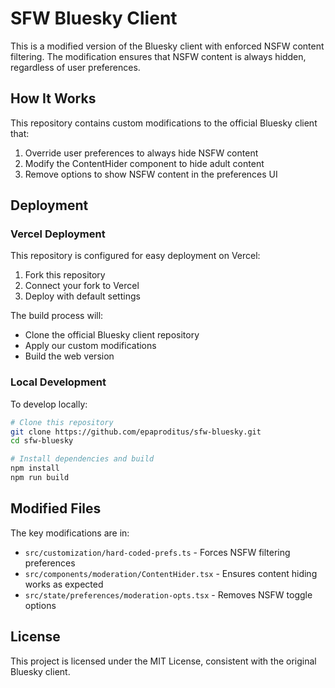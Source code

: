 # SFW Bluesky Client

This is a modified version of the Bluesky client with enforced NSFW content filtering. The modification ensures that NSFW content is always hidden, regardless of user preferences.

## How It Works

This repository contains custom modifications to the official Bluesky client that:

1. Override user preferences to always hide NSFW content
2. Modify the ContentHider component to hide adult content
3. Remove options to show NSFW content in the preferences UI

## Deployment

### Vercel Deployment

This repository is configured for easy deployment on Vercel:

1. Fork this repository
2. Connect your fork to Vercel
3. Deploy with default settings

The build process will:
- Clone the official Bluesky client repository
- Apply our custom modifications
- Build the web version

### Local Development

To develop locally:

```bash
# Clone this repository
git clone https://github.com/epaproditus/sfw-bluesky.git
cd sfw-bluesky

# Install dependencies and build
npm install
npm run build
```

## Modified Files

The key modifications are in:

- `src/customization/hard-coded-prefs.ts` - Forces NSFW filtering preferences
- `src/components/moderation/ContentHider.tsx` - Ensures content hiding works as expected
- `src/state/preferences/moderation-opts.tsx` - Removes NSFW toggle options

## License

This project is licensed under the MIT License, consistent with the original Bluesky client.
